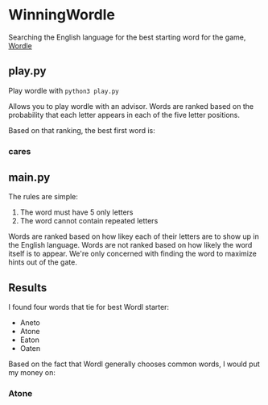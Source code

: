# WinningWordle
Searching the English language for the best starting word for the game, [Wordle](https://www.powerlanguage.co.uk/wordle/)

## play.py

Play wordle with `python3 play.py`

Allows you to play wordle with an advisor. Words are ranked based on
the probability that each letter appears in each of the five letter
positions.

Based on that ranking, the best first word is:
### cares


## main.py
The rules are simple:
<ol>
  <li>The word must have 5 only letters</li>
  <li>The word cannot contain repeated letters</li>
</ol>

Words are ranked based on how likey each of their letters are to show up in the English language. Words are not ranked based on how likely the word itself is to appear. We're only concerned with finding the word to maximize hints out of the gate.

## Results
I found four words that tie for best Wordl starter:
<ul>
  <li>Aneto</li>
  <li>Atone</li>
  <li>Eaton</li>
  <li>Oaten</li>
</ul>

Based on the fact that Wordl generally chooses common words, I would put my money on:

### Atone
